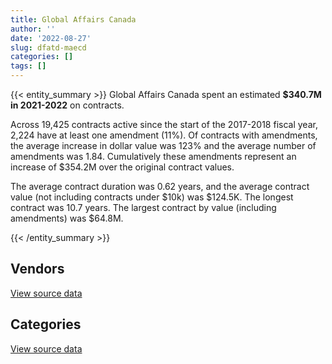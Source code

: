 ```yaml
---
title: Global Affairs Canada
author: ''
date: '2022-08-27'
slug: dfatd-maecd
categories: []
tags: []
---
```


<script src="/rmarkdown-libs/htmlwidgets/htmlwidgets.js"></script>
<link href="/rmarkdown-libs/datatables-css/datatables-crosstalk.css" rel="stylesheet" />
<script src="/rmarkdown-libs/datatables-binding/datatables.js"></script>
<script src="/rmarkdown-libs/jquery/jquery-3.6.0.min.js"></script>
<link href="/rmarkdown-libs/dt-core-bootstrap/css/dataTables.bootstrap.min.css" rel="stylesheet" />
<link href="/rmarkdown-libs/dt-core-bootstrap/css/dataTables.bootstrap.extra.css" rel="stylesheet" />
<script src="/rmarkdown-libs/dt-core-bootstrap/js/jquery.dataTables.min.js"></script>
<script src="/rmarkdown-libs/dt-core-bootstrap/js/dataTables.bootstrap.min.js"></script>
<link href="/rmarkdown-libs/crosstalk/css/crosstalk.min.css" rel="stylesheet" />
<script src="/rmarkdown-libs/crosstalk/js/crosstalk.min.js"></script>
<script src="/rmarkdown-libs/htmlwidgets/htmlwidgets.js"></script>
<link href="/rmarkdown-libs/datatables-css/datatables-crosstalk.css" rel="stylesheet" />
<script src="/rmarkdown-libs/datatables-binding/datatables.js"></script>
<script src="/rmarkdown-libs/jquery/jquery-3.6.0.min.js"></script>
<link href="/rmarkdown-libs/dt-core-bootstrap/css/dataTables.bootstrap.min.css" rel="stylesheet" />
<link href="/rmarkdown-libs/dt-core-bootstrap/css/dataTables.bootstrap.extra.css" rel="stylesheet" />
<script src="/rmarkdown-libs/dt-core-bootstrap/js/jquery.dataTables.min.js"></script>
<script src="/rmarkdown-libs/dt-core-bootstrap/js/dataTables.bootstrap.min.js"></script>
<link href="/rmarkdown-libs/crosstalk/css/crosstalk.min.css" rel="stylesheet" />
<script src="/rmarkdown-libs/crosstalk/js/crosstalk.min.js"></script>

{{< entity_summary >}}
Global Affairs Canada spent an estimated **\$340.7M in 2021-2022** on contracts.

Across 19,425 contracts active since the start of the 2017-2018 fiscal year, 2,224 have at least one amendment (11%). Of contracts with amendments, the average increase in dollar value was 123% and the average number of amendments was 1.84. Cumulatively these amendments represent an increase of \$354.2M over the original contract values.

The average contract duration was 0.62 years, and the average contract value (not including contracts under \$10k) was \$124.5K. The longest contract was 10.7 years. The largest contract by value (including amendments) was \$64.8M.

{{< /entity_summary >}}

## Vendors

<div id="htmlwidget-1" style="width:100%;height:auto;" class="datatables html-widget"></div>
<script type="application/json" data-for="htmlwidget-1">{"x":{"style":"bootstrap","filter":"none","vertical":false,"data":[["<a href=\"/vendors/2keys/\">2KEYS<\/a>","<a href=\"/vendors/4083261_canada/\">4083261 CANADA<\/a>","<a href=\"/vendors/9168516_canada/\">9168516 CANADA<\/a>","<a href=\"/vendors/access_2_networks/\">ACCESS 2 NETWORKS<\/a>","<a href=\"/vendors/adobe/\">ADOBE<\/a>","<a href=\"/vendors/advanced_business_interiors/\">ADVANCED BUSINESS INTERIORS<\/a>","<a href=\"/vendors/alinea_international/\">ALINEA INTERNATIONAL<\/a>","<a href=\"/vendors/anixter_canada/\">ANIXTER CANADA<\/a>","<a href=\"/vendors/aon_reed_stenhouse/\">AON REED STENHOUSE<\/a>","<a href=\"/vendors/asc_germany/\">ASC GERMANY<\/a>","<a href=\"/vendors/asokan_business_interiors/\">ASOKAN BUSINESS INTERIORS<\/a>","<a href=\"/vendors/avjet_holding/\">AVJET HOLDING<\/a>","<a href=\"/vendors/bae_systems/\">BAE SYSTEMS<\/a>","<a href=\"/vendors/blackberry/\">BLACKBERRY<\/a>","<a href=\"/vendors/bluedot/\">BLUEDOT<\/a>","<a href=\"/vendors/bmc_software_canada/\">BMC SOFTWARE CANADA<\/a>","<a href=\"/vendors/bollore_logistics/\">BOLLORE LOGISTICS<\/a>","<a href=\"/vendors/boyd_moving_storage/\">BOYD MOVING STORAGE<\/a>","<a href=\"/vendors/brs_innovations/\">BRS INNOVATIONS<\/a>","<a href=\"/vendors/c2d_services/\">C2D SERVICES<\/a>","<a href=\"/vendors/ca/\">CA<\/a>","<a href=\"/vendors/cache_computer_consulting/\">CACHE COMPUTER CONSULTING<\/a>","<a href=\"/vendors/canadian_bank_note_company/\">CANADIAN BANK NOTE COMPANY<\/a>","<a href=\"/vendors/canadian_bureau_for_international_education/\">CANADIAN BUREAU FOR INTERNATIONAL EDUCATION<\/a>","<a href=\"/vendors/canadian_red_cross/\">CANADIAN RED CROSS<\/a>","<a href=\"/vendors/cansel_survey_equipment/\">CANSEL SURVEY EQUIPMENT<\/a>","<a href=\"/vendors/carahsoft_technology/\">CARAHSOFT TECHNOLOGY<\/a>","<a href=\"/vendors/cbci_telecom/\">CBCI TELECOM<\/a>","<a href=\"/vendors/cbre/\">CBRE<\/a>","<a href=\"/vendors/cedrom_sni/\">CEDROM SNI<\/a>","<a href=\"/vendors/ceridian/\">CERIDIAN<\/a>","<a href=\"/vendors/cgi/\">CGI<\/a>","<a href=\"/vendors/charron_human_resources/\">CHARRON HUMAN RESOURCES<\/a>","<a href=\"/vendors/cision_canada/\">CISION CANADA<\/a>","<a href=\"/vendors/click_networks/\">CLICK NETWORKS<\/a>","<a href=\"/vendors/closereach/\">CLOSEREACH<\/a>","<a href=\"/vendors/colliers_project_leaders/\">COLLIERS PROJECT LEADERS<\/a>","<a href=\"/vendors/consortium_transtec_et_service/\">CONSORTIUM TRANSTEC ET SERVICE<\/a>","<a href=\"/vendors/construction_jessiko/\">CONSTRUCTION JESSIKO<\/a>","<a href=\"/vendors/convergint_technologies/\">CONVERGINT TECHNOLOGIES<\/a>","<a href=\"/vendors/corsortium_transtec/\">CORSORTIUM TRANSTEC<\/a>","<a href=\"/vendors/cowatersogema/\">COWATERSOGEMA<\/a>","<a href=\"/vendors/csdc_systems/\">CSDC SYSTEMS<\/a>","<a href=\"/vendors/dhl_express_canada/\">DHL EXPRESS CANADA<\/a>","<a href=\"/vendors/diligens/\">DILIGENS<\/a>","<a href=\"/vendors/dls_technology/\">DLS TECHNOLOGY<\/a>","<a href=\"/vendors/dynabook_canada/\">DYNABOOK CANADA<\/a>","<a href=\"/vendors/eagle_professional_resources/\">EAGLE PROFESSIONAL RESOURCES<\/a>","<a href=\"/vendors/ebsco_canada/\">EBSCO CANADA<\/a>","<a href=\"/vendors/ekos_research_associates/\">EKOS RESEARCH ASSOCIATES<\/a>","<a href=\"/vendors/emcon_services/\">EMCON SERVICES<\/a>","<a href=\"/vendors/eperformance/\">EPERFORMANCE<\/a>","<a href=\"/vendors/ethiopian_airlines_group/\">ETHIOPIAN AIRLINES GROUP<\/a>","<a href=\"/vendors/factiva/\">FACTIVA<\/a>","<a href=\"/vendors/fast_track_staffing/\">FAST TRACK STAFFING<\/a>","<a href=\"/vendors/fca_canada/\">FCA CANADA<\/a>","<a href=\"/vendors/federal_express_canada/\">FEDERAL EXPRESS CANADA<\/a>","<a href=\"/vendors/ference_company_consulting/\">FERENCE COMPANY CONSULTING<\/a>","<a href=\"/vendors/forrester_research/\">FORRESTER RESEARCH<\/a>","<a href=\"/vendors/frannan_international/\">FRANNAN INTERNATIONAL<\/a>","<a href=\"/vendors/g4s_security_services/\">G4S SECURITY SERVICES<\/a>","<a href=\"/vendors/garda_security_group/\">GARDA SECURITY GROUP<\/a>","<a href=\"/vendors/gartner/\">GARTNER<\/a>","<a href=\"/vendors/gc_strategies/\">GC STRATEGIES<\/a>","<a href=\"/vendors/general_motors/\">GENERAL MOTORS<\/a>","<a href=\"/vendors/gino_pelletier_forex_mali_diely_moussa_kouyate_gid/\">GINO PELLETIER FOREX MALI DIELY MOUSSA KOUYATE GID<\/a>","<a href=\"/vendors/global_knowledge/\">GLOBAL KNOWLEDGE<\/a>","<a href=\"/vendors/global_total_office/\">GLOBAL TOTAL OFFICE<\/a>","<a href=\"/vendors/global_upholstery/\">GLOBAL UPHOLSTERY<\/a>","<a href=\"/vendors/grc_architects/\">GRC ARCHITECTS<\/a>","<a href=\"/vendors/greater_toronto_airport_authority/\">GREATER TORONTO AIRPORT AUTHORITY<\/a>","<a href=\"/vendors/hatch/\">HATCH<\/a>","<a href=\"/vendors/haworth/\">HAWORTH<\/a>","<a href=\"/vendors/hewlett_packard/\">HEWLETT PACKARD<\/a>","<a href=\"/vendors/hubspoke/\">HUBSPOKE<\/a>","<a href=\"/vendors/human_logistics/\">HUMAN LOGISTICS<\/a>","<a href=\"/vendors/ifathom/\">IFATHOM<\/a>","<a href=\"/vendors/info_tech_research_group/\">INFO TECH RESEARCH GROUP<\/a>","<a href=\"/vendors/integra_networks/\">INTEGRA NETWORKS<\/a>","<a href=\"/vendors/interactive_audio_visual/\">INTERACTIVE AUDIO VISUAL<\/a>","<a href=\"/vendors/it_net_consultants/\">IT NET CONSULTANTS<\/a>","<a href=\"/vendors/itex/\">ITEX<\/a>","<a href=\"/vendors/j_l_richards_associates/\">J L RICHARDS ASSOCIATES<\/a>","<a href=\"/vendors/jankel_tactical_systems/\">JANKEL TACTICAL SYSTEMS<\/a>","<a href=\"/vendors/jones_lang_lasalle/\">JONES LANG LASALLE<\/a>","<a href=\"/vendors/kenn_borek_air/\">KENN BOREK AIR<\/a>","<a href=\"/vendors/kia_canada/\">KIA CANADA<\/a>","<a href=\"/vendors/konica_minolta_business_solutions/\">KONICA MINOLTA BUSINESS SOLUTIONS<\/a>","<a href=\"/vendors/lannick_contract_solutions/\">LANNICK CONTRACT SOLUTIONS<\/a>","<a href=\"/vendors/leo_pisces_services_group/\">LEO PISCES SERVICES GROUP<\/a>","<a href=\"/vendors/lifespeak/\">LIFESPEAK<\/a>","<a href=\"/vendors/macdonald_dettwiler_and_associates/\">MACDONALD DETTWILER AND ASSOCIATES<\/a>","<a href=\"/vendors/maplesoft_consulting/\">MAPLESOFT CONSULTING<\/a>","<a href=\"/vendors/maverin/\">MAVERIN<\/a>","<a href=\"/vendors/meal_kit_supply_canada/\">MEAL KIT SUPPLY CANADA<\/a>","<a href=\"/vendors/media_q/\">MEDIA Q<\/a>","<a href=\"/vendors/messa_computing/\">MESSA COMPUTING<\/a>","<a href=\"/vendors/michael_wager_consulting/\">MICHAEL WAGER CONSULTING<\/a>","<a href=\"/vendors/michelin/\">MICHELIN<\/a>","<a href=\"/vendors/mnp/\">MNP<\/a>","<a href=\"/vendors/momentum_solutions/\">MOMENTUM SOLUTIONS<\/a>","<a href=\"/vendors/nadine_international/\">NADINE INTERNATIONAL<\/a>","<a href=\"/vendors/national_arts_centre/\">NATIONAL ARTS CENTRE<\/a>","<a href=\"/vendors/navpoint_consulting_group/\">NAVPOINT CONSULTING GROUP<\/a>","<a href=\"/vendors/nitam_solutions/\">NITAM SOLUTIONS<\/a>","<a href=\"/vendors/nova_networks/\">NOVA NETWORKS<\/a>","<a href=\"/vendors/nuix_north_america/\">NUIX NORTH AMERICA<\/a>","<a href=\"/vendors/onx_enterprise_solutions/\">ONX ENTERPRISE SOLUTIONS<\/a>","<a href=\"/vendors/openframe_technologies/\">OPENFRAME TECHNOLOGIES<\/a>","<a href=\"/vendors/oproma/\">OPROMA<\/a>","<a href=\"/vendors/optiv_canada_federal/\">OPTIV CANADA FEDERAL<\/a>","<a href=\"/vendors/oracle_canada/\">ORACLE CANADA<\/a>","<a href=\"/vendors/orangutech/\">ORANGUTECH<\/a>","<a href=\"/vendors/otis_elevator/\">OTIS ELEVATOR<\/a>","<a href=\"/vendors/pal_aerospace/\">PAL AEROSPACE<\/a>","<a href=\"/vendors/paladin_group/\">PALADIN GROUP<\/a>","<a href=\"/vendors/panalpina/\">PANALPINA<\/a>","<a href=\"/vendors/panasonic/\">PANASONIC<\/a>","<a href=\"/vendors/pmb_electrical_services/\">PMB ELECTRICAL SERVICES<\/a>","<a href=\"/vendors/procom_consultants/\">PROCOM CONSULTANTS<\/a>","<a href=\"/vendors/promaxis/\">PROMAXIS<\/a>","<a href=\"/vendors/prosci_canada/\">PROSCI CANADA<\/a>","<a href=\"/vendors/protak_consulting_group/\">PROTAK CONSULTING GROUP<\/a>","<a href=\"/vendors/provencher_roy_associes/\">PROVENCHER ROY ASSOCIES<\/a>","<a href=\"/vendors/purelogic/\">PURELOGIC<\/a>","<a href=\"/vendors/purespirit_solutions/\">PURESPIRIT SOLUTIONS<\/a>","<a href=\"/vendors/qatar_airways/\">QATAR AIRWAYS<\/a>","<a href=\"/vendors/quintet_consulting/\">QUINTET CONSULTING<\/a>","<a href=\"/vendors/rapiscan_systems/\">RAPISCAN SYSTEMS<\/a>","<a href=\"/vendors/raytheon/\">RAYTHEON<\/a>","<a href=\"/vendors/revision_military/\">REVISION MILITARY<\/a>","<a href=\"/vendors/rhea/\">RHEA<\/a>","<a href=\"/vendors/sap/\">SAP<\/a>","<a href=\"/vendors/sas_institute/\">SAS INSTITUTE<\/a>","<a href=\"/vendors/scalar_decisions/\">SCALAR DECISIONS<\/a>","<a href=\"/vendors/schoeler_heaton_architects/\">SCHOELER HEATON ARCHITECTS<\/a>","<a href=\"/vendors/shi_canada/\">SHI CANADA<\/a>","<a href=\"/vendors/smiths_detection/\">SMITHS DETECTION<\/a>","<a href=\"/vendors/softsim_technologies/\">SOFTSIM TECHNOLOGIES<\/a>","<a href=\"/vendors/stoneworks_technologies/\">STONEWORKS TECHNOLOGIES<\/a>","<a href=\"/vendors/synersolutions_technologies/\">SYNERSOLUTIONS TECHNOLOGIES<\/a>","<a href=\"/vendors/systematix_solutions/\">SYSTEMATIX SOLUTIONS<\/a>","<a href=\"/vendors/systemscope/\">SYSTEMSCOPE<\/a>","<a href=\"/vendors/tankatek/\">TANKATEK<\/a>","<a href=\"/vendors/tecsis/\">TECSIS<\/a>","<a href=\"/vendors/telecom_computer_services/\">TELECOM COMPUTER SERVICES<\/a>","<a href=\"/vendors/tenaquip/\">TENAQUIP<\/a>","<a href=\"/vendors/terlin_construction/\">TERLIN CONSTRUCTION<\/a>","<a href=\"/vendors/tes_contract_services/\">TES CONTRACT SERVICES<\/a>","<a href=\"/vendors/testforce_systems/\">TESTFORCE SYSTEMS<\/a>","<a href=\"/vendors/the_ktl_group/\">THE KTL GROUP<\/a>","<a href=\"/vendors/the_vcan_group/\">THE VCAN GROUP<\/a>","<a href=\"/vendors/totem_offisource/\">TOTEM OFFISOURCE<\/a>","<a href=\"/vendors/transpolar_technology/\">TRANSPOLAR TECHNOLOGY<\/a>","<a href=\"/vendors/transtec/\">TRANSTEC<\/a>","<a href=\"/vendors/turner_townsend/\">TURNER TOWNSEND<\/a>","<a href=\"/vendors/university_of_british_columbia/\">UNIVERSITY OF BRITISH COLUMBIA<\/a>","<a href=\"/vendors/university_of_ottawa/\">UNIVERSITY OF OTTAWA<\/a>","<a href=\"/vendors/university_of_toronto/\">UNIVERSITY OF TORONTO<\/a>","<a href=\"/vendors/valcom_consulting/\">VALCOM CONSULTING<\/a>","<a href=\"/vendors/vfa_canada/\">VFA CANADA<\/a>","<a href=\"/vendors/visiontec/\">VISIONTEC<\/a>","<a href=\"/vendors/vmware/\">VMWARE<\/a>","<a href=\"/vendors/westbury_national_show_systems/\">WESTBURY NATIONAL SHOW SYSTEMS<\/a>","<a href=\"/vendors/westjet_airlines/\">WESTJET AIRLINES<\/a>","<a href=\"/vendors/world_university_consortium/\">WORLD UNIVERSITY CONSORTIUM<\/a>","<a href=\"/vendors/world_university_service_of_canada/\">WORLD UNIVERSITY SERVICE OF CANADA<\/a>","<a href=\"/vendors/worldreach_software/\">WORLDREACH SOFTWARE<\/a>","<a href=\"/vendors/zernam_enterprise/\">ZERNAM ENTERPRISE<\/a>"],[608514.28,null,null,null,null,84346.2,null,68239.95,200032.49,166770.72,157649.92,1783960.59,null,28614.58,null,714413.83,1583485.1,3087035.1,null,1275579.33,null,430775.2,222816.56,7172789.23,null,5473.5,123501.01,214480.64,null,96071.37,null,3861296.68,null,null,null,null,null,2635494.68,320167.15,null,1610297.4,15648211.7,235960.52,29755.43,null,55822,null,408093.65,225783.69,121496.8,3830395.17,null,null,673355.38,20934.74,60606,196159.4,null,696374,6681153.61,6896163.42,2029278.42,2468630.14,6658.93,102141,1479901.47,13650.4,null,70628.09,null,null,null,22780.8,56574.04,356159.34,null,485724.27,49381,32733,1099552.31,884554.5,33487.1,916065.5,13484159.82,25504.62,null,null,null,552986.85,null,107734.04,68553.59,2623004.9,137944.39,null,95691.71,1094364.48,1314406.47,15428.89,null,null,null,1258899.56,null,310723.3,203530.52,437.38,4967186.65,43236.78,null,null,659874.48,96000.64,34798.93,null,28720.87,1519923.8,148438.12,2839223.64,null,1174218.73,92356.44,295697.37,null,null,427044.52,null,14238,94393.53,1051013,223792.55,null,12374.05,null,86727.5,null,null,46332.73,null,76369.89,null,null,16276.2,15857.86,439331.93,28618.27,15741.08,393448.38,null,58974.7,null,136578.66,778845.54,2119.92,1355819.69,23167.46,null,37403.19,null,null,null,96568.76,100460.64,121557.86,null,2859178.36,6121285.74,984317.2,null],[561040.97,null,18036.57,null,28976,257609.6,1192670.79,19116.25,306200.56,15016.82,283826.2,null,null,null,null,163869.31,1351539.49,1391487.95,525649.85,1279074.07,null,724554.23,223427.01,7192440.7,192255.95,37146.73,36586,10658.52,null,296241.56,null,805132.58,37640.61,1398.76,27285.28,28542.87,null,2642715.21,898620.42,null,1614709.18,17796074.78,131004.63,216500,null,107753.87,null,null,145664.89,74353.55,512353.54,null,2373500,675200.18,136614.28,null,155000,152480.92,552399.96,6699458.14,4755985.73,879443.26,793199.75,23669.49,null,1483956,14949.9,58679.77,191941.62,156211.2,null,null,70761.66,null,875152.09,1812614.37,568546.71,1544.44,198384.13,1173473,833628.95,169926.31,1152732.15,8794056.98,82573.49,40342.47,null,null,1314116.91,117998.58,19870.04,60289.6,2436822.74,226074.61,13439.04,97599.07,1002255.82,96647.53,null,24408,4262250.45,514000,1107347.32,12098.09,409821.45,31038.28,16884.02,4929323.21,147426.24,94906.07,null,718834.89,181472.66,95886.78,50000,63837.99,1077015.02,599731.27,2297157.48,191324.9,560488.18,31083.57,582014.05,32040.35,86525.73,1043413.37,null,null,94652.14,null,null,null,13056.21,26277.97,null,null,16742.52,54187.74,347369.19,706786.45,13558.87,35844.65,170320.46,null,440535.57,68234.68,null,2015122.18,null,null,9664.47,242106.42,1636930.71,22194.99,1359534.26,12365,21808,41508.39,null,null,1567.44,94074.54,7279.09,153264.54,null,2867011.72,6113489.26,841388.95,null],[565356.45,319469.39,18330.52,12388.48,39776,227947.8,2059931.82,null,341376.25,null,78718.29,null,116198.83,null,39550,39669.85,842380.36,1714115.38,null,1275579.33,null,958855.77,222816.56,8653601.63,null,52718.07,null,202389.91,null,100949.82,14021.88,531898.66,26260.89,88298.93,null,44692.67,743583.51,2635494.68,null,21169.76,1610297.4,18268331.95,27426.11,5067790.98,66008.21,456938.56,4952366.26,null,182081.11,74788.09,null,29650.64,2791017.9,673355.38,186796.47,null,32770,317818.76,766847.43,6681153.61,52340.25,null,5797089.38,286326.86,null,1479901.47,null,null,113182.63,null,null,null,null,null,932998.59,null,65194.95,17020.08,21780.84,1487798.65,625278.63,40718.11,1160584.24,8206394.61,320533.23,null,null,34078.03,562697.4,43828.04,99958.51,10482.49,2571919.26,60341.2,null,16572.82,1107492.24,null,null,60685.04,283569.55,null,1092260.38,380701.87,326836.15,81191.07,11453.37,1875280.1,147023.44,283264.95,1598.64,713274.81,201610.02,93688.86,null,null,null,447336.07,1728458.15,1384340.37,194949.92,93055.97,755422.52,7227.15,95695.29,509622.1,6152461.5,null,88270.69,null,null,null,248990.75,null,null,47213.45,35953.51,97365.85,594851.31,142670.71,null,29025.7,413991.14,null,439331.93,null,10273.4,3084544.93,46129.14,null,69685.93,64319.96,1085925.73,63147.09,1355819.69,null,null,122354.53,5073.05,null,122054.56,null,37489.3,37880.82,8000000,2859178.36,6096785.74,null,441731.89],[17553.36,182097.55,158652.76,null,null,55556.54,7991452.69,null,2086.35,null,57600.13,null,28357.73,5661.76,null,null,1399942.26,2077610.74,null,1275579.33,2614.87,909059.91,222816.56,6364961.29,null,88856.71,null,19159.15,17988.82,102623.02,86745.53,772646.58,null,395312.79,66688.58,302402.69,4321783,2635494.68,null,null,1610297.4,19948621.83,null,7236873.04,22183.29,254761.48,2306951.5,null,444509.2,136607.68,23870.52,null,null,491464.21,227471.84,41708,20000,null,61910.27,6681153.61,null,10040.88,1254138.72,314765.36,35441,340580.07,26164.02,null,58045.99,null,79826.14,121471.42,null,null,891634.43,null,513827.74,16087.68,21943.08,1019915.48,568033.21,null,791246.62,666024.52,5288253,null,146355.66,40893.57,null,null,99958.51,79710.62,416117.39,null,null,22600,551975.65,266242.28,null,126523.77,null,null,1092260.38,540641.97,175099.48,134488.65,17911.3,1046594.56,253863.63,243702.05,37301.61,790768.27,198237.21,48003.37,null,null,null,55586.73,823474.25,1708635.27,null,null,2374566.55,null,98867.34,26983.78,null,null,57466.7,null,null,79387.12,null,null,null,null,35457.57,102250.86,218713.9,null,208202.5,null,341533.64,303518,439331.93,null,null,631340.74,271566.71,null,null,66146.05,827502.87,null,1355819.69,null,null,24015.75,128415.45,9790.54,74228.1,null,30576.42,null,null,2859178.36,5295324.31,null,385733.21]],"container":"<table class=\"table table-striped table-hover row-border order-column display\">\n  <thead>\n    <tr>\n      <th>Vendor<\/th>\n      <th>2018-2019<\/th>\n      <th>2019-2020<\/th>\n      <th>2020-2021<\/th>\n      <th>2021-2022<\/th>\n    <\/tr>\n  <\/thead>\n<\/table>","options":{"order":[[4,"desc"]],"pageLength":10,"autoWidth":true,"columnDefs":[{"targets":1,"render":"function(data, type, row, meta) {\n    return type !== 'display' ? data : DTWidget.formatCurrency(data, \"$\", 2, 3, \",\", \".\", true, null);\n  }"},{"targets":2,"render":"function(data, type, row, meta) {\n    return type !== 'display' ? data : DTWidget.formatCurrency(data, \"$\", 2, 3, \",\", \".\", true, null);\n  }"},{"targets":3,"render":"function(data, type, row, meta) {\n    return type !== 'display' ? data : DTWidget.formatCurrency(data, \"$\", 2, 3, \",\", \".\", true, null);\n  }"},{"targets":4,"render":"function(data, type, row, meta) {\n    return type !== 'display' ? data : DTWidget.formatCurrency(data, \"$\", 2, 3, \",\", \".\", true, null);\n  }"},{"width":"16%","targets":[1,2,3,4]},{"className":"dt-right","targets":[1,2,3,4]}],"orderClasses":false}},"evals":["options.columnDefs.0.render","options.columnDefs.1.render","options.columnDefs.2.render","options.columnDefs.3.render"],"jsHooks":[]}</script>
<p class="text-right">
<a href="https://github.com/GoC-Spending/contracts-data/tree/main/data/out/departments/dfatd-maecd/summary_by_fiscal_year_by_vendor.csv" class="source-data-link btn btn-link">View source data</a>
</p>

## Categories

<div id="htmlwidget-2" style="width:100%;height:auto;" class="datatables html-widget"></div>
<script type="application/json" data-for="htmlwidget-2">{"x":{"style":"bootstrap","filter":"none","vertical":false,"data":[["<a href=\"/categories/0_other/\">(Other)<\/a>","<a href=\"/categories/1_facilities_and_construction/\">Facilities and construction<\/a>","<a href=\"/categories/10_office_management/\">Office management<\/a>","<a href=\"/categories/2_professional_services/\">Professional services<\/a>","<a href=\"/categories/3_information_technology/\">Information technology<\/a>","<a href=\"/categories/4_medical/\">Medical<\/a>","<a href=\"/categories/5_transportation_and_logistics/\">Transportation and logistics<\/a>","<a href=\"/categories/6_industrial_products_and_services/\">Industrial products and services<\/a>","<a href=\"/categories/7_travel/\">Travel<\/a>","<a href=\"/categories/8_security_and_protection/\">Security and protection<\/a>","<a href=\"/categories/9_human_capital/\">Human capital<\/a>"],[22592908.49,30811748.73,22208549.15,99023574.58,93384493.78,100628.76,15835735.52,8146523.65,25955202.28,50308543.76,15538109.98],[22529062.92,37496020.37,20454560.19,102382216.26,70701304.44,1511388.55,18849419.55,13423010.71,14775863.28,21931273.19,18905753.93],[28599742.36,38919954.44,19094156.83,98403148.85,82527912.5,418060.53,20060725.99,10364172.26,32102260.38,7826483.27,21855205.53],[28500756.84,42653677.07,10808662.05,111350557.13,87655123.97,452454.43,13976355.77,9045033.12,5286694.84,7646651.7,23366049.07]],"container":"<table class=\"table table-striped table-hover row-border order-column display\">\n  <thead>\n    <tr>\n      <th>Category<\/th>\n      <th>2018-2019<\/th>\n      <th>2019-2020<\/th>\n      <th>2020-2021<\/th>\n      <th>2021-2022<\/th>\n    <\/tr>\n  <\/thead>\n<\/table>","options":{"order":[[4,"desc"]],"dom":"t","pageLength":30,"autoWidth":true,"columnDefs":[{"targets":1,"render":"function(data, type, row, meta) {\n    return type !== 'display' ? data : DTWidget.formatCurrency(data, \"$\", 2, 3, \",\", \".\", true, null);\n  }"},{"targets":2,"render":"function(data, type, row, meta) {\n    return type !== 'display' ? data : DTWidget.formatCurrency(data, \"$\", 2, 3, \",\", \".\", true, null);\n  }"},{"targets":3,"render":"function(data, type, row, meta) {\n    return type !== 'display' ? data : DTWidget.formatCurrency(data, \"$\", 2, 3, \",\", \".\", true, null);\n  }"},{"targets":4,"render":"function(data, type, row, meta) {\n    return type !== 'display' ? data : DTWidget.formatCurrency(data, \"$\", 2, 3, \",\", \".\", true, null);\n  }"},{"width":"16%","targets":[1,2,3,4]},{"className":"dt-right","targets":[1,2,3,4]}],"orderClasses":false,"lengthMenu":[10,25,30,50,100]}},"evals":["options.columnDefs.0.render","options.columnDefs.1.render","options.columnDefs.2.render","options.columnDefs.3.render"],"jsHooks":[]}</script>
<p class="text-right">
<a href="https://github.com/GoC-Spending/contracts-data/tree/main/data/out/departments/dfatd-maecd/summary_by_fiscal_year_by_category.csv" class="source-data-link btn btn-link">View source data</a>
</p>
